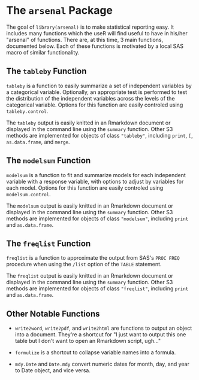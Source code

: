 # The `arsenal` Package

The goal of `library(arsenal)` is to make statistical reporting easy. It includes many functions which the useR will find useful to have
in his/her "arsenal" of functions. There are, at this time, 3 main functions, documented below. Each of these functions is
motivated by a local SAS macro of similar functionality.

## The `tableby` Function

`tableby` is a function to easily summarize a set of independent variables by a categorical variable.
Optionally, an appropriate test is performed to test the distribution of the independent variables across
the levels of the categorical variable. Options for this function are easily controled using `tableby.control`.

The `tableby` output is easily knitted in an Rmarkdown document or displayed in the command line using the `summary` function.
Other S3 methods are implemented for objects of class `"tableby"`, including `print`, `[`, `as.data.frame`, and `merge`.

## The `modelsum` Function

`modelsum` is a function to fit and summarize models for each independent variable with a response variable,
with options to adjust by variables for each model. Options for this function are easily controled using `modelsum.control`.

The `modelsum` output is easily knitted in an Rmarkdown document or displayed in the command line using the `summary` function.
Other S3 methods are implemented for objects of class `"modelsum"`, including `print` and `as.data.frame`.

## The `freqlist` Function

`freqlist` is a function to approximate the output from SAS's `PROC FREQ` procedure when using the `/list` option of the `TABLE` statement.

The `freqlist` output is easily knitted in an Rmarkdown document or displayed in the command line using the `summary` function.
Other S3 methods are implemented for objects of class `"freqlist"`, including `print` and `as.data.frame`.

## Other Notable Functions

* `write2word`, `write2pdf`, and `write2html` are functions to output an object into a document. They're a shortcut for
  "I just want to output this one table but I don't want to open an Rmarkdown script, ugh..."
  
* `formulize` is a shortcut to collapse variable names into a formula.

* `mdy.Date` and `Date.mdy` convert numeric dates for month, day, and year to Date object, and vice versa.
